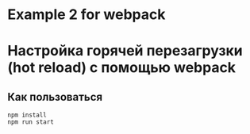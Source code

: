 # Example 2 for webpack
# Настройка горячей перезагрузки (hot reload) с помощью webpack

## Как пользоваться

    npm install
    npm run start


